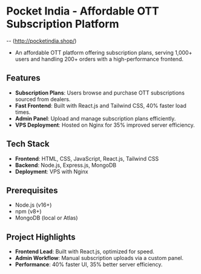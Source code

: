# Pocket India - Affordable OTT Subscription Platform
-- (http://pocketindia.shop/)
- An affordable OTT platform offering subscription plans, serving 1,000+ users and handling 200+ orders with a high-performance frontend.

## Features

- **Subscription Plans**: Users browse and purchase OTT subscriptions sourced from dealers.
- **Fast Frontend**: Built with React.js and Tailwind CSS, 40% faster load times.
- **Admin Panel**: Upload and manage subscription plans efficiently.
- **VPS Deployment**: Hosted on Nginx for 35% improved server efficiency.

## Tech Stack

- **Frontend**: HTML, CSS, JavaScript, React.js, Tailwind CSS
- **Backend**: Node.js, Express.js, MongoDB
- **Deployment**: VPS with Nginx

## Prerequisites

- Node.js (v16+)
- npm (v8+)
- MongoDB (local or Atlas)

## Project Highlights

- **Frontend Lead**: Built with React.js, optimized for speed.
- **Admin Workflow**: Manual subscription uploads via a custom panel.
- **Performance**: 40% faster UI, 35% better server efficiency.
